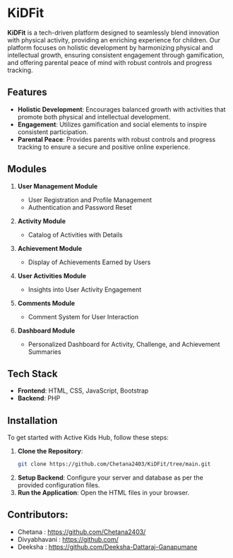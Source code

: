 # KiDFit

**KiDFit** is a tech-driven platform designed to seamlessly blend innovation with physical activity, providing an enriching experience for children. Our platform focuses on holistic development by harmonizing physical and intellectual growth, ensuring consistent engagement through gamification, and offering parental peace of mind with robust controls and progress tracking.

## Features

- **Holistic Development**: Encourages balanced growth with activities that promote both physical and intellectual development.
- **Engagement**: Utilizes gamification and social elements to inspire consistent participation.
- **Parental Peace**: Provides parents with robust controls and progress tracking to ensure a secure and positive online experience.

## Modules

1. **User Management Module**
   - User Registration and Profile Management
   - Authentication and Password Reset

2. **Activity Module**
   - Catalog of Activities with Details

3. **Achievement Module**
   - Display of Achievements Earned by Users

4. **User Activities Module**
   - Insights into User Activity Engagement

5. **Comments Module**
   - Comment System for User Interaction

6. **Dashboard Module**
   - Personalized Dashboard for Activity, Challenge, and Achievement Summaries

## Tech Stack

- **Frontend**: HTML, CSS, JavaScript, Bootstrap
- **Backend**: PHP

## Installation

To get started with Active Kids Hub, follow these steps:

1. **Clone the Repository**:
   ```bash
   git clone https://github.com/Chetana2403/KiDFit/tree/main.git
2. **Setup Backend**:
   Configure your server and database as per the provided configuration files.
3. **Run the Application**:
   Open the HTML files in your browser.

## Contributors:
- Chetana : https://github.com/Chetana2403/
- Divyabhavani : https://github.com/
- Deeksha : https://github.com/Deeksha-Dattaraj-Ganapumane

